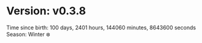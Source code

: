# Version: v0.3.8
Time since birth: 100 days, 2401 hours, 144060 minutes, 8643600 seconds
Season: Winter ❄️
